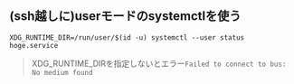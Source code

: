 ## (ssh越しに)userモードのsystemctlを使う

```
XDG_RUNTIME_DIR=/run/user/$(id -u) systemctl --user status hoge.service
```

> XDG_RUNTIME_DIRを指定しないとエラー`Failed to connect to bus: No medium found`
